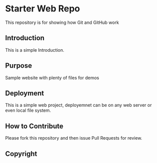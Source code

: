 # Starter Web Repo

This repository is for showing how Git and GitHub work

## Introduction

This is a simple Introduction.

## Purpose

Sample website with plenty of files for demos

## Deployment

This is a simple web project, deployemnet can be on any web server or even local file system.

## How to Contribute

Please fork this repository and then issue Pull Requests for review.

## Copyright